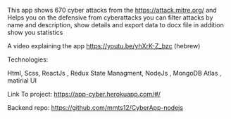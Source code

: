 This app shows 670 cyber attacks from the https://attack.mitre.org/ and Helps you on the defensive from cyberattacks
you can filter attacks by name and description, show details and export data to docx file in addition show you statistics 

A video explaining the app https://youtu.be/yhXrK-Z_bzc (hebrew)

Technologies:

Html, Scss, ReactJs , Redux State Managment, NodeJs , MongoDB Atlas , matirial UI

Link To project: https://app-cyber.herokuapp.com/#/

Backend repo: https://github.com/mmts12/CyberApp-nodejs
